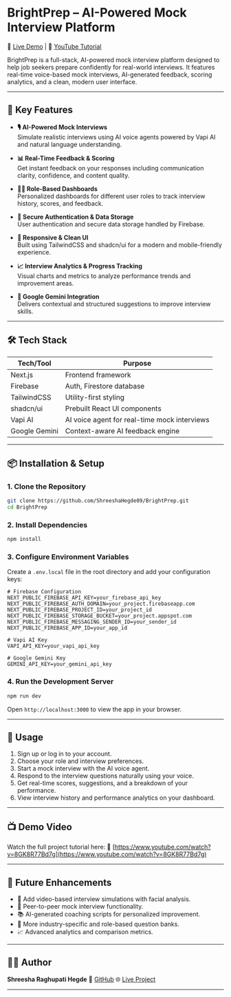 # BrightPrep – AI-Powered Mock Interview Platform

🚀 [Live Demo](https://bright-prep-ai.vercel.app/) | 🎥 [YouTube Tutorial](https://www.youtube.com/watch?v=8GK8R77Bd7g)

BrightPrep is a full-stack, AI-powered mock interview platform designed to help job seekers prepare confidently for real-world interviews. It features real-time voice-based mock interviews, AI-generated feedback, scoring analytics, and a clean, modern user interface.

---

## 🧠 Key Features

- **🎙️ AI-Powered Mock Interviews**  
  Simulate realistic interviews using AI voice agents powered by Vapi AI and natural language understanding.

- **📊 Real-Time Feedback & Scoring**  
  Get instant feedback on your responses including communication clarity, confidence, and content quality.

- **🧑‍💼 Role-Based Dashboards**  
  Personalized dashboards for different user roles to track interview history, scores, and feedback.

- **🔐 Secure Authentication & Data Storage**  
  User authentication and secure data storage handled by Firebase.

- **📱 Responsive & Clean UI**  
  Built using TailwindCSS and shadcn/ui for a modern and mobile-friendly experience.

- **📈 Interview Analytics & Progress Tracking**  
  Visual charts and metrics to analyze performance trends and improvement areas.

- **🔗 Google Gemini Integration**  
  Delivers contextual and structured suggestions to improve interview skills.

---

## 🛠️ Tech Stack

| Tech/Tool        | Purpose                                |
|------------------|----------------------------------------|
| Next.js          | Frontend framework                     |
| Firebase         | Auth, Firestore database               |
| TailwindCSS      | Utility-first styling                  |
| shadcn/ui        | Prebuilt React UI components           |
| Vapi AI          | AI voice agent for real-time mock interviews |
| Google Gemini    | Context-aware AI feedback engine       |

---

## 📦 Installation & Setup

### 1. Clone the Repository

```bash
git clone https://github.com/ShreeshaHegde09/BrightPrep.git
cd BrightPrep
```

### 2. Install Dependencies

```bash
npm install
```

### 3. Configure Environment Variables

Create a `.env.local` file in the root directory and add your configuration keys:

```env
# Firebase Configuration
NEXT_PUBLIC_FIREBASE_API_KEY=your_firebase_api_key
NEXT_PUBLIC_FIREBASE_AUTH_DOMAIN=your_project.firebaseapp.com
NEXT_PUBLIC_FIREBASE_PROJECT_ID=your_project_id
NEXT_PUBLIC_FIREBASE_STORAGE_BUCKET=your_project.appspot.com
NEXT_PUBLIC_FIREBASE_MESSAGING_SENDER_ID=your_sender_id
NEXT_PUBLIC_FIREBASE_APP_ID=your_app_id

# Vapi AI Key
VAPI_API_KEY=your_vapi_api_key

# Google Gemini Key
GEMINI_API_KEY=your_gemini_api_key
```

### 4. Run the Development Server

```bash
npm run dev
```

Open `http://localhost:3000` to view the app in your browser.

---

## 🧪 Usage

1. Sign up or log in to your account.
2. Choose your role and interview preferences.
3. Start a mock interview with the AI voice agent.
4. Respond to the interview questions naturally using your voice.
5. Get real-time scores, suggestions, and a breakdown of your performance.
6. View interview history and performance analytics on your dashboard.

---

## 📺 Demo Video

Watch the full project tutorial here:
🎥 [https://www.youtube.com/watch?v=8GK8R77Bd7g](https://www.youtube.com/watch?v=8GK8R77Bd7g)

---

## 🔮 Future Enhancements

* 🎥 Add video-based interview simulations with facial analysis.
* 🤝 Peer-to-peer mock interview functionality.
* 📚 AI-generated coaching scripts for personalized improvement.
* 📌 More industry-specific and role-based question banks.
* 📈 Advanced analytics and comparison metrics.

---

## 👨‍💻 Author

**Shreesha Raghupati Hegde**
🔗 [GitHub](https://github.com/ShreeshaHegde09)
🌐 [Live Project](https://bright-prep-ai.vercel.app/)

---

